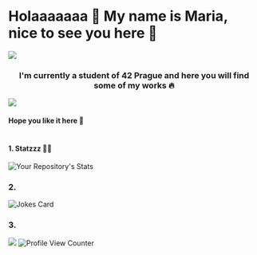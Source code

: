 # Holaaaaaaa 🥹 My name is Maria, nice to see you here 🫶
![](https://www.freepnglogos.com/uploads/line-png/blue-lines-png-transparent-35.png)
### <p style="text-align: center;">**I'm currently a student of 42 Prague and here you will find some of my works** 🔥</p>
![](https://www.freepnglogos.com/uploads/line-png/blue-lines-png-transparent-35.png)
####                              Hope you like it here 💨
#
#### 1. Statzzz 👩‍💻

![Your Repository's Stats](https://github-readme-stats.vercel.app/api?username=xredm&show_icons=true)

### 2.

![Jokes Card](https://readme-jokes.vercel.app/api)

### 3.

![](https://forthebadge.com/images/badges/built-with-love.svg) ![Profile View Counter](https://komarev.com/ghpvc/?username=xredm)



